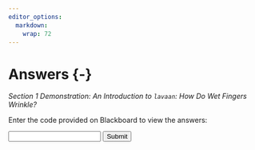 ```yaml
---
editor_options:
  markdown:
    wrap: 72
---
```


# Answers {-}

*Section 1 Demonstration: An Introduction to `lavaan`: How Do Wet Fingers Wrinkle?*

<script>
function revealContent() {
  var code = document.getElementById("codeInput").value;
  if (code === "DASS_S1_FW") {  
    document.getElementById("hiddenContent").style.display = "block";
  } else {
    alert("Incorrect code!");
  }
}
</script>

<p>Enter the code provided on Blackboard to view the answers:</p>
<input type="text" id="codeInput">
<button onclick="revealContent()">Submit</button>

<div id="hiddenContent" style="display:none;">



## Task 1 {-}

Fit a linear model using `lm()` to evaluate the effect of the predictors
**Fingers** and **Objects**, and their interaction, on outcome **Time**.

Are the specific hypotheses supported by the data?   


Let's fit the model. 


```r
fit_lm <- lm(Time ~ Fingers_wrinkled + Objects_wet + Interaction, data = wrinkle2)

summary(fit_lm)
```

```
## 
## Call:
## lm(formula = Time ~ Fingers_wrinkled + Objects_wet + Interaction, 
##     data = wrinkle2)
## 
## Residuals:
##     Min      1Q  Median      3Q     Max 
## -29.900 -15.113  -2.025  11.925  80.100 
## 
## Coefficients:
##                  Estimate Std. Error t value Pr(>|t|)    
## (Intercept)        93.300      4.539  20.554  < 2e-16 ***
## Fingers_wrinkled    0.850      6.420   0.132  0.89501    
## Objects_wet        24.600      6.420   3.832  0.00026 ***
## Interaction       -15.900      9.079  -1.751  0.08391 .  
## ---
## Signif. codes:  0 '***' 0.001 '**' 0.01 '*' 0.05 '.' 0.1 ' ' 1
## 
## Residual standard error: 20.3 on 76 degrees of freedom
## Multiple R-squared:  0.1997,	Adjusted R-squared:  0.1681 
## F-statistic: 6.323 on 3 and 76 DF,  p-value: 0.0006927
```

If we explore the residuals, we can note that none of the plots reveals a major problem.


```r
plot(fit_lm)
```

<img src="01-S01-ANS_files/figure-html/unnamed-chunk-3-1.png" width="672" /><img src="01-S01-ANS_files/figure-html/unnamed-chunk-3-2.png" width="672" />

```
## hat values (leverages) are all = 0.05
##  and there are no factor predictors; no plot no. 5
```

<img src="01-S01-ANS_files/figure-html/unnamed-chunk-3-3.png" width="672" /><img src="01-S01-ANS_files/figure-html/unnamed-chunk-3-4.png" width="672" />

Substantive interpretation of the coefficients:

|                   |           |                                                                  |
|----------------|----------|----------------------------------------------|
| **Coefficient**   | **Value** | **Interpretation**                                               |
| Intercept         | 93.300    | Mean time to handle dry objects with dry hands                   |
| Fingers_wrinkled  | 0.850     | Additional time to handle dry objects with wet hands             |
| Objects_wet       | 24.600    | Additional time to handle wet objects with dry hands Interaction |
| Interaction       | 15.900    | Difference from above when handling wet objects with wet hands   |


The pattern of coefficients supports the hypotheses: Handling wet objects with dry hands takes on average $24.6$ seconds longer than handling dry objects with  dry hands, but if the hands are wet when handling the wet objects, it takes $15.9$ seconds less than this: It takes $24.6$ seconds longer to handle wet objects with dry hands than dry objects with dry hands. It takes $24.6 - 15.9 = 8.7$ seconds longer to handle wet objects with wet hands than it takes to handle dry objects with dry hands.  

However, the SE for the Interaction is $9.079$, so the $95%$ confidence interval is:  

Lower Bound $CI_{95\%} = -15.9 - (2 \times 9.079) = -34.058$

Upper bound $CI_{95\%} = -15.9 + (2 \times 9.079)  = 2.258$   

This shows us the plausible range of values for the interaction in the population. This range includes zero - the effect could plausibly be zero in the population. The interaction effect is therefore non-significant. The key hypothesis of an interaction between Fingers and Wrinkled is **not** supported by the results of this model.


## Task 2 {-}

What are the differences between the `lm()` and `lavaan` results? Why might these differences exist?  

The estimates for the b coefficients are exactly the same. The standard errors are all a bit smaller. This is because this model was not estimated using OLS. By default, `lavaan` uses "maximum likelihood" (ML) estimation. ML uses an iterative algorithm that selects the model parameters that were "most likely" to  have resulted in the observed data. ML makes an additional assumption that OLS does not - it assumes the residuals are normally distributed. If the residuals are plausibly from a normal distribution, the ML estimator is more "efficient", especially in small samples. "Efficient"  means that it has smaller standard errors. Because the SEs are slightly smaller, the p-values are also slightly lower. However, the Interaction effect is still non-significant ($p=0.072$).   

`lavaan` hasn't given us $R^2$, but we can work it out for ourselves:  

$R^2 = \frac{(var_0 - var_1)}{var_0}$, where $var_0$ is the variance of the outcome variable, and $var1$ is the variance of the residuals after fitting the model.  

From the output, we find that $var_1$ (residual variance of Time) is $391.489$. We can then obtain $var_0$ by: 


```r
var_0 <- var(wrinkle2$Time)
```

Therefore, $R^2 = \frac{(495.3899 - 391.489)}{495.3899} = 0.21$   

This is slightly higher than the value computed by `lm()`, because `lavaan` uses the sample size $N$ to compute variances, rather than $N-1$ as `lm()` does.  

*TIP: To get the same $R^2$ as `lm()`, include the option: `likelihood = "wishart"` in the model estimation command.*  


An assumption of both `lm()` and `lavaan` models above is that the observations are independent. Let's see:


```r
glimpse(wrinkle2)
```

```
## Rows: 80
## Columns: 14
## $ rownames         <int> 1, 21, 41, 61, 2, 22, 42, 62, 3, 23, 43, 63, 4, 24, 4…
## $ Participant      <chr> "p1", "p1", "p1", "p1", "p2", "p2", "p2", "p2", "p3",…
## $ id               <dbl> 1, 1, 1, 1, 2, 2, 2, 2, 3, 3, 3, 3, 4, 4, 4, 4, 5, 5,…
## $ Time             <int> 106, 139, 107, 118, 113, 138, 97, 106, 94, 136, 117, …
## $ Condition        <chr> "non-wrinkled/dry", "non-wrinkled/wet", "wrinkled/dry…
## $ Fingers          <chr> "non", "non", "wrinkled", "wrinkled", "non", "non", "…
## $ Objects          <chr> "dry", "wet", "dry", "wet", "dry", "wet", "dry", "wet…
## $ WrinkledThenNon  <int> 1, 1, 1, 1, 2, 2, 2, 2, 1, 1, 1, 1, 2, 2, 2, 2, 1, 1,…
## $ DryThenWet       <int> 1, 1, 1, 1, 1, 1, 1, 1, 1, 1, 1, 1, 1, 1, 1, 1, 1, 1,…
## $ Fingers_non      <int> 1, 1, 0, 0, 1, 1, 0, 0, 1, 1, 0, 0, 1, 1, 0, 0, 1, 1,…
## $ Fingers_wrinkled <int> 0, 0, 1, 1, 0, 0, 1, 1, 0, 0, 1, 1, 0, 0, 1, 1, 0, 0,…
## $ Objects_dry      <int> 1, 0, 1, 0, 1, 0, 1, 0, 1, 0, 1, 0, 1, 0, 1, 0, 1, 0,…
## $ Objects_wet      <int> 0, 1, 0, 1, 0, 1, 0, 1, 0, 1, 0, 1, 0, 1, 0, 1, 0, 1,…
## $ Interaction      <int> 0, 0, 0, 1, 0, 0, 0, 1, 0, 0, 0, 1, 0, 0, 0, 1, 0, 0,…
```

There are only 20 participants, but there are 80 rows of data: Each participant did the task four times, and has four rows of data.  These observations are therefore not independent, they are clustered  within participants. This violates the independence assumption of the  residuals in these simple linear models.    

What can we do?   

With `lavaan`, we can relax this assumption by allowing for the clustering  when computing the model SEs (the independence assumption only affects the SEs, not the b-values themselves.


```r
fit_lav_clus <- sem(model, data = wrinkle2, meanstructure = TRUE, 
                    cluster = "Participant")
```

The `cluster` command tells `lavaan` that the observations (rows) are clustered within values of **Participant**. It then computes "robust" SEs, taking this non-independence into account.


```r
summary(fit_lav_clus)
```

```
## lavaan 0.6-18 ended normally after 1 iteration
## 
##   Estimator                                         ML
##   Optimization method                           NLMINB
##   Number of model parameters                         5
## 
##   Number of observations                            80
##   Number of clusters [Participant]                  20
## 
## Model Test User Model:
##                                               Standard      Scaled
##   Test Statistic                                 0.000       0.000
##   Degrees of freedom                                 0           0
## 
## Parameter Estimates:
## 
##   Standard errors                        Robust.cluster
##   Information                                  Observed
##   Observed information based on                 Hessian
## 
## Regressions:
##                    Estimate  Std.Err  z-value  P(>|z|)
##   Time ~                                              
##     Fingers_wrnkld    0.850    2.573    0.330    0.741
##     Objects_wet      24.600    3.833    6.418    0.000
##     Interaction     -15.900    2.365   -6.722    0.000
## 
## Intercepts:
##                    Estimate  Std.Err  z-value  P(>|z|)
##    .Time             93.300    3.191   29.243    0.000
## 
## Variances:
##                    Estimate  Std.Err  z-value  P(>|z|)
##    .Time            391.489  139.008    2.816    0.005
```


## Task 3 {-}

How have the results changed after relaxing the independence assumption?
Would your answer to the research question change?  

YES! The values of the b-coefficients have not changed, but the SEs are now  corrected for clustering within participants and are now very much smaller  than before. (This is unusual - for much social data we would expect the SEs to be larger after correction for clustering, but this was a well-designed experiment where the clustering was "explained" by the design.)  


The SE for the Interaction is $2.365$, so the $95%$ confidence interval is:  

Lower Bound $CI_{95\%} = -15.9 - (2 \times 2.365) = -20.63$   

Upper bound $CI_{95\%} = -15.9 + (2 \times 2.365) = -11.17$   

The $95%$ confidence interval does NOT include zero! The plausible population values for the improvement in handling time for wet objects when the hands are wet/wrinkled compared to dry is now between $11.17$ and $20.63$ seconds faster.   


**In summary, `lavaan` can do everything that `lm()` can do, and much, much more as we will see. But be aware that there are differences, for example in the default methods for model estimation (ML vs OLS).**

